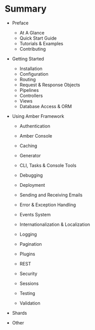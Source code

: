 # Summary

* Preface
  * At A Glance
  * Quick Start Guide
  * Tutorials & Examples
  * Contributing

* Getting Started
  * Installation
  * Configuration
  * Routing
  * Request & Response Objects
  * Pipelines
  * Controllers
  * Views
  * Database Access & ORM

* Using Amber Framework
  * Authentication
  * Amber Console
  * Caching
  * Generator
  * CLI, Tasks & Console Tools
  * Debugging
  * Deployment
  * Sending and Receiving Emails
  * Error & Exception Handling
  * Events System
  * Internationalization & Localization
  * Logging

  * Pagination
  * Plugins
  * REST
  * Security
  * Sessions
  * Testing
  * Validation

* Shards
* Other





